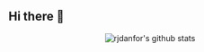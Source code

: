 ## Hi there 👋

<p align="center"> <img src="https://github-readme-stats.vercel.app/api?username=rjdanfor&show_icons=true&theme=transparent" alt="rjdanfor's github stats" />

<!--
**rjdanfor/rjdanfor** is a ✨ _special_ ✨ repository because its `README.md` (this file) appears on your GitHub profile.

Here are some ideas to get you started:

- 🔭 I’m currently working on ...
- 🌱 I’m currently learning ...
- 👯 I’m looking to collaborate on ...
- 🤔 I’m looking for help with ...
- 💬 Ask me about ...
- 📫 How to reach me: ...
- 😄 Pronouns: ...
- ⚡ Fun fact: ...
-->
